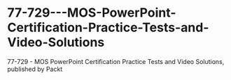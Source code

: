 # 77-729---MOS-PowerPoint-Certification-Practice-Tests-and-Video-Solutions
77-729 - MOS PowerPoint Certification Practice Tests and Video Solutions, published by Packt

